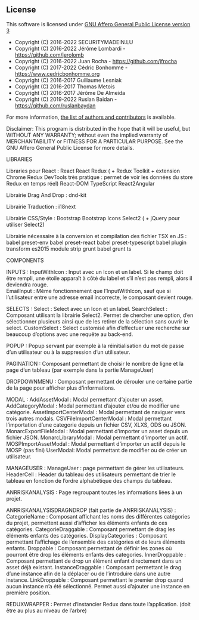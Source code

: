 
License
-------

This software is licensed under
[GNU Affero General Public License version 3](http://www.gnu.org/licenses/agpl-3.0.html)

- Copyright (C) 2016-2022 SECURITYMADEIN.LU
- Copyright (C) 2016-2022 Jérôme Lombardi - https://github.com/jerolomb
- Copyright (C) 2016-2022 Juan Rocha - https://github.com/jfrocha
- Copyright (C) 2017-2022 Cédric Bonhomme - https://www.cedricbonhomme.org
- Copyright (C) 2016-2017 Guillaume Lesniak
- Copyright (C) 2016-2017 Thomas Metois
- Copyright (C) 2016-2017 Jérôme De Almeida
- Copyright (C) 2019-2022 Ruslan Baidan - https://github.com/ruslanbaydan

For more information, [the list of authors and contributors](AUTHORS) is available.

Disclaimer: This program is distributed in the hope that it will be useful, but
WITHOUT ANY WARRANTY; without even the implied warranty of MERCHANTABILITY or
FITNESS FOR A PARTICULAR PURPOSE.
See the GNU Affero General Public License for more details.


LIBRARIES

Libraries pour React : 
React
React Redux ( + Redux Toolkit + extension Chrome Redux DevTools très pratique : permet de voir les données du store Redux en temps réel)
React-DOM
TypeScript
React2Angular

Librairie Drag And Drop : dnd-kit

Librairie Traduction : i18next

Librairie CSS/Style :
Bootstrap
Bootstrap Icons
Select2 ( + jQuery pour utiliser Select2)

Librairie nécessaire à la conversion et compilation des fichier TSX en JS : 
babel preset-env
babel preset-react
babel preset-typescript
babel plugin transform es2015 module strip
grunt babel
grunt ts



COMPONENTS

INPUTS : 
InputWithIcon : Input avec un Icon et un label. Si le champ doit être rempli, une étoile apparaît à côté du label et s’il n’est pas rempli, alors il deviendra rouge. 	
EmailInput : Même fonctionnement que l’InputWithIcon, sauf que si l’utilisateur entre une adresse email incorrecte, le composant devient rouge.


SELECTS : 
Select : Select avec un Icon et un label.
SearchSelect : Composant utilisant la librairie Select2. Permet de chercher une option, d’en sélectionner plusieurs ainsi que de les retirer de la sélection sans ouvrir le select.
CustomSelect : Select customisé afin d’effectuer une recherche sur beaucoup d’options avec une requête au back-end.


POPUP : Popup servant par exemple à la réinitialisation du mot de passe d’un utilisateur ou à la suppression d’un utilisateur.


PAGINATION : Composant permettant de choisir le nombre de ligne et la page d’un tableau (par exemple dans la partie ManageUser)


DROPDOWNMENU : Composant permettant de dérouler une certaine partie de la page pour afficher plus d’informations.


MODAL : 
AddAssetModal : Modal permettant d’ajouter un asset.
AddCategoryModal : Modal permettant d’ajouter et/ou de modifier une catégorie.
AssetImportCenterModal : Modal permettant de naviguer vers trois autres modals.
CSVFileImportCenterModal : Modal permettant l’importation d’une categorie depuis un fichier CSV, XLXS, ODS ou JSON.
MonarcExportFileModal : Modal permettant d’importer un asset depuis un fichier JSON.
MonarcLibraryModal : Modal permettant d'importer un actif.
MOSPImportAssetModal : Modal permettant d’importer un actif depuis le MOSP (pas fini)
UserModal: Modal permettant de modifier ou de créer un utilisateur.

MANAGEUSER : 
ManageUser : page permettant de gérer les utilisateurs.
HeaderCell : Header du tableau des utilisateurs permettant de trier le tableau en fonction de l’ordre alphabétique des champs du tableau.

ANRRISKANALYSIS : Page regroupant toutes les informations liées à un projet.

ANRRISKANALYSISDRAGNDROP (fait partie de ANRRISKANALYSIS) : 
CategorieName : Composant affichant les noms des différentes catégories du projet, permettent aussi d’afficher les éléments enfants de ces catégories.
CategorieDraggable : Composant permettant de drag les éléments enfants des catégories.
DisplayCategories : Composant permettant l’affichage de l’ensemble des catégories et de leurs éléments enfants.
Droppable : Composant permettant de définir les zones où pourront être drop les éléments enfants des categories.
InnerDroppable : Composant permettant de drop un élément enfant directement dans un asset déjà existant.
InstanceDraggable : Composant permettant le drag d’une instance afin de la déplacer ou de l’introduire dans une autre instance.
LinkDroppable : Composant permettant le premier drop quand aucun instance n’a été sélectionné. Permet aussi d’ajouter une instance en première position.


REDUXWRAPPER : Permet d’instancier Redux dans toute l’application. (doit être au plus au niveau de l’arbre)
